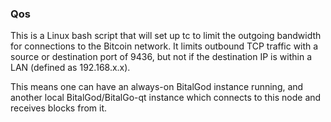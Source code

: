 ### Qos ###

This is a Linux bash script that will set up tc to limit the outgoing bandwidth for connections to the Bitcoin network. It limits outbound TCP traffic with a source or destination port of 9436, but not if the destination IP is within a LAN (defined as 192.168.x.x).

This means one can have an always-on BitalGod instance running, and another local BitalGod/BitalGo-qt instance which connects to this node and receives blocks from it.
